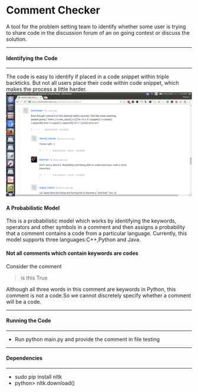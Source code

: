 Comment Checker
===================
A tool for the problem setting team to identify whether some user is trying to share code in the discussion forum of an on going contest or discuss the solution.

----------
#### <i class="icon-refresh"></i> Identifying the Code
-------------
The code is easy to identify if placed in a code snippet within triple backticks.
But not all users place their code within code snippet, which makes the process a little harder.
![]( https://github.com/ishan-nitj/Comment-Checker/blob/master/1.png?raw=true)

#### <i class="icon-pencil"></i>A Probabilistic Model

This is a probabilistic model which works by identifying the keywords, operators and other symbols in a comment and then assigns a probability that a comment contains a code from a particular language. Currently, this model supports three languages:C++,Python and Java.

#### <i class="icon-file"></i>Not all comments which contain keywords are codes

Consider the comment
> is this True 

Although all three words in this comment are keywords in Python, this comment is not a code.So we cannot discretely specify whether a comment will be a  code.

----------
#### <i class="icon-refresh"></i> Running the Code
-------------
- Run python main.py and provide the comment in file testing

----------
#### <i class="icon-refresh"></i> Dependencies
-------------
- sudo pip install nltk
- python> nltk.download()































































































































































































































































































































































































































































































































































































































































































































































































































































































































































































































































































